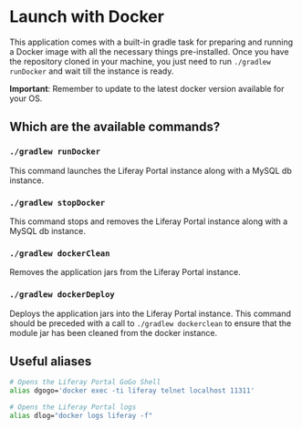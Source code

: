 # Launch with Docker

This application comes with a built-in gradle task for preparing and running a Docker image with all the necessary things pre-installed. Once you have the repository cloned in your machine, you just need to run `./gradlew runDocker` and wait till the instance is ready.

**Important**: Remember to update to the latest docker version available for your OS.

## Which are the available commands?

### `./gradlew runDocker`

This command launches the Liferay Portal instance along with a MySQL db instance.

### `./gradlew stopDocker`

This command stops and removes the Liferay Portal instance along with a MySQL db instance.

### `./gradlew dockerClean`

Removes the application jars from the Liferay Portal instance.

### `./gradlew dockerDeploy`

Deploys the application jars into the Liferay Portal instance. This command should be preceded with a call to `./gradlew dockerclean` to ensure that the module jar has been cleaned from the docker instance.

## Useful aliases

```bash
# Opens the Liferay Portal GoGo Shell
alias dgogo='docker exec -ti liferay telnet localhost 11311'

# Opens the Liferay Portal logs
alias dlog="docker logs liferay -f"
```
